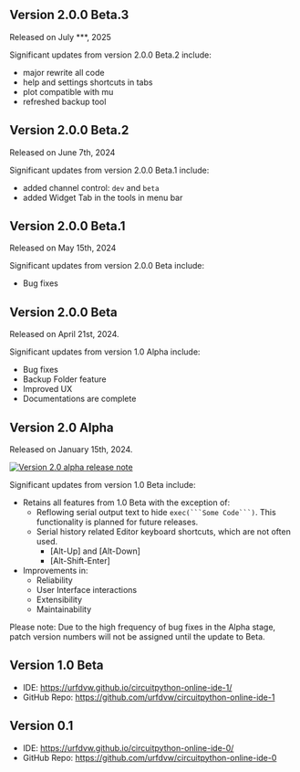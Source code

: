 ## Version 2.0.0 Beta.3
Released on July ***, 2025

Significant updates from version 2.0.0 Beta.2 include:
- major rewrite all code
- help and settings shortcuts in tabs
- plot compatible with mu
- refreshed backup tool

## Version 2.0.0 Beta.2
Released on June 7th, 2024

Significant updates from version 2.0.0 Beta.1 include:
- added channel control: `dev` and `beta`
- added Widget Tab in the tools in menu bar

## Version 2.0.0 Beta.1
Released on May 15th, 2024

Significant updates from version 2.0.0 Beta include:
- Bug fixes

## Version 2.0.0 Beta
Released on April 21st, 2024.

Significant updates from version 1.0 Alpha include:
- Bug fixes
- Backup Folder feature
- Improved UX
- Documentations are complete

## Version 2.0 Alpha
Released on January 15th, 2024.

[![Version 2.0 alpha release note](https://img.youtube.com/vi/tL8DHhC1H10/0.jpg)](https://www.youtube.com/watch?v=tL8DHhC1H10)

Significant updates from version 1.0 Beta include:
- Retains all features from 1.0 Beta with the exception of:
    - Reflowing serial output text to hide `exec(```Some Code```)`. This functionality is planned for future releases.
    - Serial history related Editor keyboard shortcuts, which are not often used.
        - [Alt-Up] and [Alt-Down]
        - [Alt-Shift-Enter]
- Improvements in:
    - Reliability
    - User Interface interactions
    - Extensibility
    - Maintainability

Please note: Due to the high frequency of bug fixes in the Alpha stage, patch version numbers will not be assigned until the update to Beta.

## Version 1.0 Beta

- IDE: https://urfdvw.github.io/circuitpython-online-ide-1/
- GitHub Repo: https://github.com/urfdvw/circuitpython-online-ide-1

## Version 0.1

- IDE: https://urfdvw.github.io/circuitpython-online-ide-0/
- GitHub Repo: https://github.com/urfdvw/circuitpython-online-ide-0